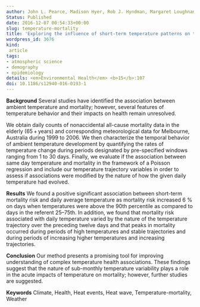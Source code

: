 ```yaml
---
author: John L. Pearce, Madison Hyer, Rob J. Hyndman, Margaret Loughnan, Martine Dennekamp, Neville Nicholls
Status: Published
date: 2016-12-07 00:54:33+00:00
slug: temperature-mortality
title: 'Exploring the influence of short-term temperature patterns on temperature-related mortality: a case-study of Melbourne, Australia'
wordpress_id: 3676
kind:
 article
tags:
- atmospheric science
- demography
- epidemiology
details: <em>Environmental Health</em> <b>15</b>:107
doi: 10.1186/s12940-016-0193-1
---
```


**Background**
Several studies have identified the association between ambient temperature and mortality; however, several features of temperature behavior and their impacts on health remain unresolved.

We obtain daily counts of nonaccidental all-cause mortality data in the elderly (65 + years) and corresponding meteorological data for Melbourne, Australia during 1999 to 2006. We then characterize the temporal behavior of ambient temperature development by quantifying the rates of temperature change during periods designated by pre-specified windows ranging from 1 to 30 days. Finally, we evaluate if the association between same day temperature and mortality in the framework of a Poisson regression and include our temperature trajectory variables in order to assess if associations were modified by the nature of how the given daily temperature had evolved.

**Results**
We found a positive significant association between short-term mortality risk and daily average temperature as mortality risk increased 6 % on days when temperatures were above the 90th percentile as compared to days in the referent 25–75th. In addition, we found that mortality risk associated with daily temperature varied by the nature of the temperature trajectory over the preceding twelve days and that peaks in mortality occurred during periods of high temperatures and stable trajectories and during periods of increasing higher temperatures and increasing trajectories.

**Conclusion**
Our method presents a promising tool for improving understanding of complex temperature health associations. These findings suggest that the nature of sub-monthly temperature variability plays a role in the acute impacts of temperature on mortality; however, further studies are suggested.

**Keywords**
Climate, Health, Heat events, Heat wave, Temperature-mortality, Weather

